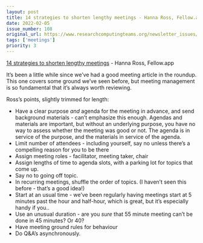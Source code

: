 ```yaml
---
layout: post
title: 14 strategies to shorten lengthy meetings - Hanna Ross, Fellow.app
date: 2022-02-05
issue_number: 108
original_url: https://www.researchcomputingteams.org/newsletter_issues/0108
tags: ['meetings']
priority: 3
---
```


<!-- markdownlint-disable MD033 -->
<!-- markdownlint-disable MD041 -->
<!-- markdownlint-disable MD049 -->

[14 strategies to shorten lengthy meetings](https://fellow.app/blog/meetings/effective-strategies-to-shorten-meetings-at-work) - Hanna Ross, Fellow.app

It’s been a little while since we’ve had a good meeting article in the roundup.  This one covers some ground we’ve seen before, but meeting management is so fundamental that it’s always worth reviewing.

Ross’s points, slightly trimmed for length:

- Have a clear purpose *and* agenda for the meeting in advance, and send background materials - can’t emphasize this enough.  Agendas and materials are important, but without an underlying purpose, you have no way to assess whether the meeting was good or not.  The agenda is in service of the purpose, and the materials in service of the agenda.
- Limit number of attendees - including yourself, say no unless there’s a compelling reason for you to be there
- Assign meeting roles - facilitator, meeting taker, chair
- Assign lengths of time to agenda slots, with a parking lot for topics that come up.
- Say no to going off topic.
- In recurring meetings, shuffle the order of topics.  (I haven’t seen this before - that’s a good idea!)
- Start at an usual time - we’ve been regularly having meetings start at 5 minutes past the hour and half-hour, which is great, but it’s especially handy if you..
- Use an unusual duration - are you *sure* that 55 minute meeting can’t be done in 45 minutes?  Or 40?
- Have meeting ground rules for behaviour
- Do Q&A’s asynchronously.
